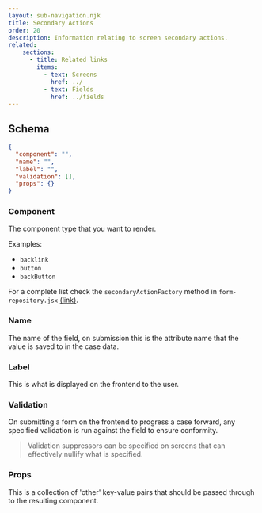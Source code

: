 ```yaml
---
layout: sub-navigation.njk
title: Secondary Actions
order: 20
description: Information relating to screen secondary actions.
related:
    sections:
      - title: Related links
        items:
          - text: Screens
            href: ../
          - text: Fields
            href: ../fields
---
```

          
## Schema

```json
{
  "component": "",
  "name": "",
  "label": "",
  "validation": [],
  "props": {}
}
```

### Component

The component type that you want to render. 

Examples: 
- `backlink`
- `button`
- `backButton`

For a complete list check the `secondaryActionFactory` method in `form-repository.jsx` [(link)](https://github.com/UKHomeOffice/hocs-frontend/blob/main/src/shared/common/forms/form-repository.jsx).

### Name

The name of the field, on submission this is the attribute name that the value is saved to in the case data.

### Label

This is what is displayed on the frontend to the user. 

### Validation

On submitting a form on the frontend to progress a case forward, any specified validation is run against the field to ensure conformity.

> Validation suppressors can be specified on screens that can effectively nullify what is specified.

### Props

This is a collection of 'other' key-value pairs that should be passed through to the resulting component.
